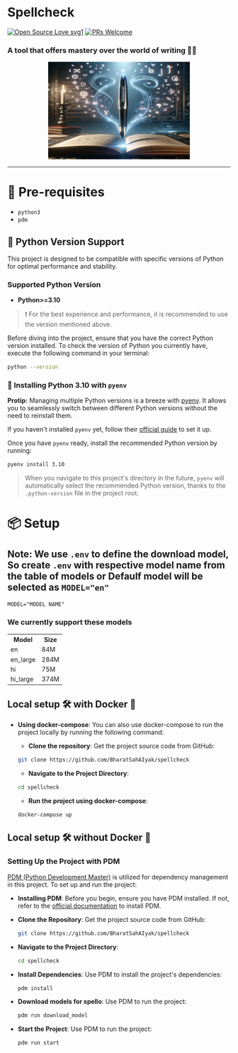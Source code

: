 # Spellcheck

[![Open Source Love svg1](https://badges.frapsoft.com/os/v1/open-source.svg?v=103)](https://github.com/ellerbrock/open-source-badges/) [![PRs Welcome](https://img.shields.io/badge/PRs-welcome-brightgreen.svg?style=flat-square)](http://makeapullrequest.com)

### A tool that offers mastery over the world of writing ✍🏻

<p align="center">
    <img src="assets/logo.webp" width="320" height="220">
</p>

<hr>

# 🤔 Pre-requisites

- `python3`
- `pdm`

## 🐍 Python Version Support

This project is designed to be compatible with specific versions of Python for optimal performance and stability.

### Supported Python Version

- **Python>=3.10**

> ❗️ For the best experience and performance, it is recommended to use the version mentioned above.

Before diving into the project, ensure that you have the correct Python version installed. To check the version of Python you currently have, execute the following command in your terminal:

```bash
python --version
```

### 🐍 Installing Python 3.10 with `pyenv`

**Protip:** Managing multiple Python versions is a breeze with [pyenv](https://github.com/pyenv/pyenv). It allows you to seamlessly switch between different Python versions without the need to reinstall them.

If you haven't installed `pyenv` yet, follow their [official guide](https://github.com/pyenv/pyenv) to set it up.

Once you have `pyenv` ready, install the recommended Python version by running:

```bash
pyenv install 3.10
```

> When you navigate to this project's directory in the future, `pyenv` will automatically select the recommended Python version, thanks to the `.python-version` file in the project root.

# 📦 Setup

## Note: We use `.env` to define the download model, So create `.env` with respective model name from the table of models or Defaulf model will be selected as `MODEL="en"`

```env
MODEL="MODEL NAME"
```

### We currently support these models

<table>
  <tr>
    <th>Model</th>
    <th>Size</th>
  </tr>
  <tr>
    <td>en</td>
    <td>84M</td>
  </tr>
  <tr>
    <td>en_large</td>
    <td>284M</td>
  </tr>
  <tr>
    <td>hi</td>
    <td>75M</td>
  </tr>
  <tr>
    <td>hi_large</td>
    <td>374M</td>
  </tr>
</table>


## Local setup 🛠️ with Docker 🐳

<!--
- **Installing and running**:
  Before you begin, ensure you have docker installed. If not, refer to the [official documentation](https://docs.docker.com/engine/install/) to install docker.
  ```bash
  docker pull mrsunglasses/pastepy
  docker run -d -p 8080:8080 --name pastepyprod mrsunglasses/pastepy
  ```
  -->

- **Using docker-compose**:
  You can also use docker-compose to run the project locally by running the following command:
  <br>
  - **Clone the repository**:
  Get the project source code from GitHub:

  ```bash
  git clone https://github.com/BharatSahAIyak/spellcheck
  ```

  - **Navigate to the Project Directory**:

  ```bash
  cd spellcheck
  ```

  - **Run the project using docker-compose**:

  ```bash
  docker-compose up
  ```

## Local setup 🛠️ without Docker 🐳

### Setting Up the Project with PDM

[PDM (Python Development Master)](https://pdm.fming.dev/latest/) is utilized for dependency management in this project. To set up and run the project:

- **Installing PDM**:
  Before you begin, ensure you have PDM installed. If not, refer to the [official documentation](https://pdm.fming.dev/latest/) to install PDM.

- **Clone the Repository**:
  Get the project source code from GitHub:

  ```bash
  git clone https://github.com/BharatSahAIyak/spellcheck
  ```

- **Navigate to the Project Directory**:

  ```bash
  cd spellcheck
  ```

- **Install Dependencies**:
  Use PDM to install the project's dependencies:
  ```bash
  pdm install
  ```
* **Download models for spello**:
  Use PDM to run the project:
  ```bash
  pdm run download_model
  ```

* **Start the Project**:
  Use PDM to run the project:
  ```bash
  pdm run start
  ```
